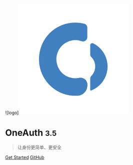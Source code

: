 <!-- _coverpage.md -->

![logo]<img src=https://github.com/OneAuth2/OneAuth/blob/main/docs/Logo.png width = "70%"/>

# OneAuth <small>3.5</small>
> 让身份更简单、更安全

[Get Started]( #headline)
[GitHub](https://github.com/docsifyjs/docsify/)
